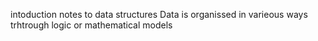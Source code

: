 intoduction notes to data structures
Data is organissed in varieous ways trhtrough logic or mathematical models